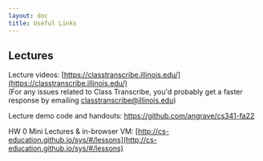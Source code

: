 ```yaml
---
layout: doc
title: Useful Links
---
```


## Lectures

Lecture videos: [https://classtranscribe.illinois.edu/](https://classtranscribe.illinois.edu/)  
(For any issues related to Class Transcribe, you'd probably get a faster response by emailing [classtranscribe@illinois.edu](mailto:classtranscribe@illinois.edu))

Lecture demo code and handouts: https://github.com/angrave/cs341-fa22

HW 0 Mini Lectures & in-browser VM: [http://cs-education.github.io/sys/#/lessons](http://cs-education.github.io/sys/#/lessons)
